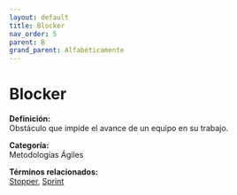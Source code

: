 ```yaml
---
layout: default
title: Blocker
nav_order: 5
parent: B
grand_parent: Alfabéticamente
---
```


# Blocker

**Definición:**  
Obstáculo que impide el avance de un equipo en su trabajo.

**Categoría:**  
Metodologías Ágiles  

  


**Términos relacionados:**  
[Stopper](https://maleniski.github.io/diccionario-angl-tec-mx/docs/alfabeticamente/S/stopper.html), [Sprint](https://maleniski.github.io/diccionario-angl-tec-mx/docs/alfabeticamente/S/sprint.html)
